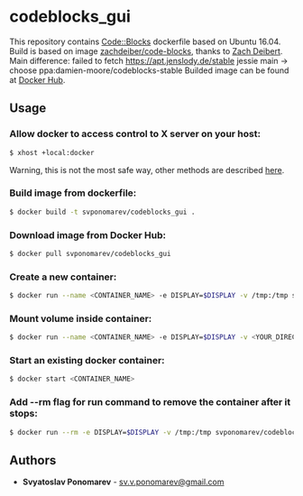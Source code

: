 # codeblocks_gui
This repository contains [Code::Blocks][1] dockerfile based on Ubuntu 16.04.
Build is based on image [zachdeiber/code-blocks][2], thanks to [Zach Deibert][3].
Main difference: failed to fetch https://apt.jenslody.de/stable jessie main -> choose ppa:damien-moore/codeblocks-stable
Builded image can be found at [Docker Hub][4].

## Usage
### Allow docker to access control to X server on your host:
```sh
$ xhost +local:docker
```
Warning, this is not the most safe way, other methods are described [here][5].
### Build image from dockerfile:
```sh
$ docker build -t svponomarev/codeblocks_gui .
```
### Download image from Docker Hub:
```sh
$ docker pull svponomarev/codeblocks_gui
```
### Create a new container:
```sh
$ docker run --name <CONTAINER_NAME> -e DISPLAY=$DISPLAY -v /tmp:/tmp svponomarev/codeblocks_gui codeblocks
```
### Mount volume inside container:
```sh
$ docker run --name <CONTAINER_NAME> -e DISPLAY=$DISPLAY -v <YOUR_DIRECTORY>:<CONTAINER_DIRECTORY> svponomarev/codeblocks_gui codeblocks
``` 
### Start an existing docker container:
```sh
$ docker start <CONTAINER_NAME>
```
### Add --rm flag for run command to remove the container after it stops:
```sh
$ docker run --rm -e DISPLAY=$DISPLAY -v /tmp:/tmp svponomarev/codeblocks_gui codeblocks
```

## Authors

* **Svyatoslav Ponomarev** - sv.v.ponomarev@gmail.com

[1]: http://www.codeblocks.org/
[2]: https://hub.docker.com/r/zachdeibert/code-blocks/
[3]: https://github.com/zachdeibert/docker-images/tree/master/IDEs/CodeBlocks
[4]: https://hub.docker.com/r/svponomarev/codeblocks_gui/
[5]: http://wiki.ros.org/docker/Tutorials/GUI
